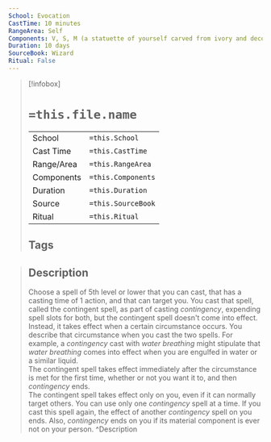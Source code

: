 ```yaml
---
School: Evocation
CastTime: 10 minutes
RangeArea: Self
Components: V, S, M (a statuette of yourself carved from ivory and decorated with gems worth at least 1,500 gp)
Duration: 10 days
SourceBook: Wizard
Ritual: False
---
```

> [!infobox]
>
> # `=this.file.name`
> |            |                    |
> | ---------- | ------------------ |
> | School     | `=this.School`     |
> | Cast Time  | `=this.CastTime`   |
> | Range/Area | `=this.RangeArea`  |
> | Components | `=this.Components` |
> | Duration   | `=this.Duration`   |
> | Source     | `=this.SourceBook` |
> | Ritual     | `=this.Ritual`     |
>## Tags
>

> ## Description
> Choose a spell of 5th level or lower that you can cast, that has a casting time of 1 action, and that can target you. You cast that spell, called the contingent spell, as part of casting <i>contingency</i>, expending spell slots for both, but the contingent spell doesn't come into effect. Instead, it takes effect when a certain circumstance occurs. You describe that circumstance when you cast the two spells. For example, a <i>contingency</i> cast with <i>water breathing</i> might stipulate that <i>water breathing</i> comes into effect when you are engulfed in water or a similar liquid.<br> The contingent spell takes effect immediately after the circumstance is met for the first time, whether or not you want it to, and then <i>contingency</i> ends.<br> The contingent spell takes effect only on you, even if it can normally target others. You can use only one <i>contingency</i> spell at a time. If you cast this spell again, the effect of another <i>contingency</i> spell on you ends. Also, <i>contingency</i> ends on you if its material component is ever not on your person. 
> ^Description